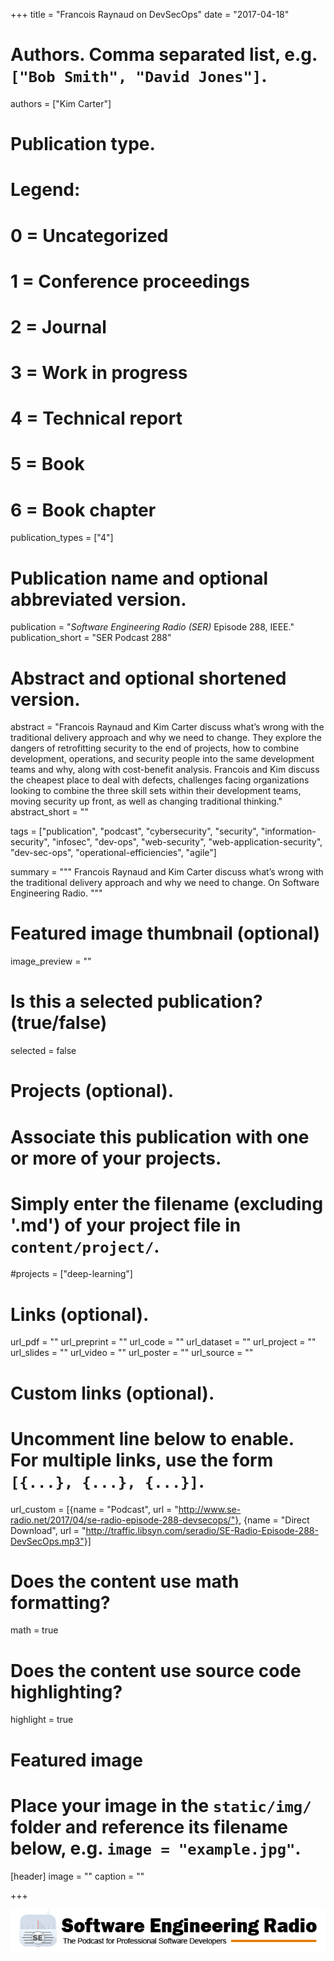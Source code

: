 +++
title = "Francois Raynaud on DevSecOps"
date = "2017-04-18"

# Authors. Comma separated list, e.g. `["Bob Smith", "David Jones"]`.
authors = ["Kim Carter"]

# Publication type.
# Legend:
# 0 = Uncategorized
# 1 = Conference proceedings
# 2 = Journal
# 3 = Work in progress
# 4 = Technical report
# 5 = Book
# 6 = Book chapter
publication_types = ["4"]

# Publication name and optional abbreviated version.
publication = "*Software Engineering Radio (SER)* Episode 288, IEEE."
publication_short = "SER Podcast 288"

# Abstract and optional shortened version.
abstract = "Francois Raynaud and Kim Carter discuss what’s wrong with the traditional delivery approach and why we need to change. They explore the dangers of retrofitting security to the end of projects, how to combine development, operations, and security people into the same development teams and why, along with cost-benefit analysis. Francois and Kim discuss the cheapest place to deal with defects, challenges facing organizations looking to combine the three skill sets within their development teams, moving security up front, as well as changing traditional thinking."
abstract_short = ""

tags = ["publication", "podcast", "cybersecurity", "security", "information-security", "infosec", "dev-ops", "web-security", "web-application-security", "dev-sec-ops", "operational-efficiencies", "agile"]

summary = """
Francois Raynaud and Kim Carter discuss what’s wrong with the traditional delivery approach and why we need to change. On Software Engineering Radio.
"""

# Featured image thumbnail (optional)
image_preview = ""

# Is this a selected publication? (true/false)
selected = false

# Projects (optional).
#   Associate this publication with one or more of your projects.
#   Simply enter the filename (excluding '.md') of your project file in `content/project/`.
#projects = ["deep-learning"]
 

# Links (optional).
url_pdf = ""
url_preprint = ""
url_code = ""
url_dataset = ""
url_project = ""
url_slides = ""
url_video = ""
url_poster = ""
url_source = ""

# Custom links (optional).
#   Uncomment line below to enable. For multiple links, use the form `[{...}, {...}, {...}]`.
url_custom = [{name = "Podcast", url = "http://www.se-radio.net/2017/04/se-radio-episode-288-devsecops/"}, {name = "Direct Download", url = "http://traffic.libsyn.com/seradio/SE-Radio-Episode-288-DevSecOps.mp3"}]

# Does the content use math formatting?
math = true

# Does the content use source code highlighting?
highlight = true

# Featured image
# Place your image in the `static/img/` folder and reference its filename below, e.g. `image = "example.jpg"`.
[header]
image = ""
caption = ""

+++

[![Software Engineering Radio](/img/publication/se-radio-logo.png)](http://www.se-radio.net/team/kim-carter/)
